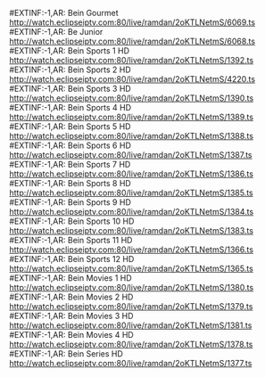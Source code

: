  #EXTINF:-1,AR: Bein Gourmet
http://watch.eclipseiptv.com:80/live/ramdan/2oKTLNetmS/6069.ts 
 #EXTINF:-1,AR: Be Junior
http://watch.eclipseiptv.com:80/live/ramdan/2oKTLNetmS/6068.ts
 #EXTINF:-1,AR: Bein Sports 1 HD
http://watch.eclipseiptv.com:80/live/ramdan/2oKTLNetmS/1392.ts
 #EXTINF:-1,AR: Bein Sports 2 HD
http://watch.eclipseiptv.com:80/live/ramdan/2oKTLNetmS/4220.ts 
#EXTINF:-1,AR: Bein Sports 3 HD
http://watch.eclipseiptv.com:80/live/ramdan/2oKTLNetmS/1390.ts 
#EXTINF:-1,AR: Bein Sports 4 HD
http://watch.eclipseiptv.com:80/live/ramdan/2oKTLNetmS/1389.ts
 #EXTINF:-1,AR: Bein Sports 5 HD
http://watch.eclipseiptv.com:80/live/ramdan/2oKTLNetmS/1388.ts
 #EXTINF:-1,AR: Bein Sports 6 HD
http://watch.eclipseiptv.com:80/live/ramdan/2oKTLNetmS/1387.ts
 #EXTINF:-1,AR: Bein Sports 7 HD
http://watch.eclipseiptv.com:80/live/ramdan/2oKTLNetmS/1386.ts 
#EXTINF:-1,AR: Bein Sports 8 HD
http://watch.eclipseiptv.com:80/live/ramdan/2oKTLNetmS/1385.ts
 #EXTINF:-1,AR: Bein Sports 9 HD
http://watch.eclipseiptv.com:80/live/ramdan/2oKTLNetmS/1384.ts 
#EXTINF:-1,AR: Bein Sports 10 HD
http://watch.eclipseiptv.com:80/live/ramdan/2oKTLNetmS/1383.ts 
#EXTINF:-1,AR: Bein Sports 11 HD
http://watch.eclipseiptv.com:80/live/ramdan/2oKTLNetmS/1366.ts
 #EXTINF:-1,AR: Bein Sports 12 HD
http://watch.eclipseiptv.com:80/live/ramdan/2oKTLNetmS/1365.ts
 #EXTINF:-1,AR: Bein Movies 1 HD
http://watch.eclipseiptv.com:80/live/ramdan/2oKTLNetmS/1380.ts 
#EXTINF:-1,AR: Bein Movies 2 HD
http://watch.eclipseiptv.com:80/live/ramdan/2oKTLNetmS/1379.ts
 #EXTINF:-1,AR: Bein Movies 3 HD
http://watch.eclipseiptv.com:80/live/ramdan/2oKTLNetmS/1381.ts 
#EXTINF:-1,AR: Bein Movies 4 HD
http://watch.eclipseiptv.com:80/live/ramdan/2oKTLNetmS/1378.ts
 #EXTINF:-1,AR: Bein Series HD
http://watch.eclipseiptv.com:80/live/ramdan/2oKTLNetmS/1377.ts
